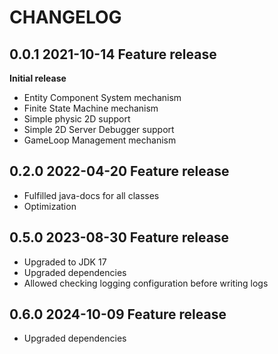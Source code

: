 # CHANGELOG

## 0.0.1 2021-10-14 Feature release
**Initial release**
- Entity Component System mechanism  
- Finite State Machine mechanism  
- Simple physic 2D support  
- Simple 2D Server Debugger support  
- GameLoop Management mechanism  

## 0.2.0 2022-04-20 Feature release
- Fulfilled java-docs for all classes
- Optimization

## 0.5.0 2023-08-30 Feature release
- Upgraded to JDK 17
- Upgraded dependencies
- Allowed checking logging configuration before writing logs

## 0.6.0 2024-10-09 Feature release
- Upgraded dependencies
